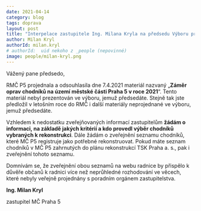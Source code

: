 ```yaml
---
date: 2021-04-14
category: blog
tags: doprava
layout: post
title: "Interpelace zastupitele Ing. Milana Kryla na předsedu Výboru pro dopravu ZMČ P5 Ing. Jana Panenku na zasedání ZMČ P5 dne 13.4.2021"
author: Milan Kryl
authorId: milan.kryl
# authorId:  uid nekoho z _people (nepovinné)
image: people/milan-kryl.png
---
```


Vážený pane předsedo,

RMČ P5 projednala a odsouhlasila dne 7.4.2021 materiál nazvaný „**Záměr oprav chodníků na území městské části Praha 5 v roce 2021**“. Tento materiál nebyl prezentován ve výboru, jemuž předsedáte.  Stejně tak jste předložil v letošním roce do RMČ i další materiály neprojednané ve výboru, jemuž předsedáte.

Vzhledem k nedostatku zveřejňovaných informací zastupitelům **žádám o informaci, na základě jakých kritérií a kdo provedl výběr chodníků vybraných k rekonstrukci**. Dále žádám o zveřejnění seznamu chodníků, které MČ P5 registruje jako potřebné rekonstruovat. Pokud máte seznam chodníků v MČ P5 zahrnutých do plánu rekonstrukcí TSK Praha a. s., pak i zveřejnění tohoto seznamu. 

Domnívám se, že zveřejnění obou seznamů na webu radnice by přispělo k důvěře občanů k radnici více než neprůhledné rozhodování ve věcech, které nebyly veřejně projednány s poradním orgánem zastupitelstva.

**Ing. Milan Kryl**

zastupitel MČ Praha 5
